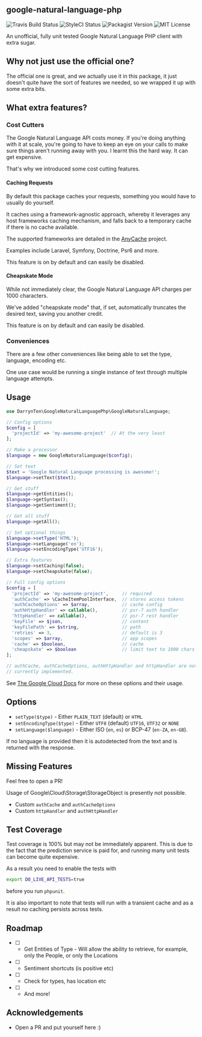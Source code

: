 ## google-natural-language-php

![Travis Build Status](https://travis-ci.org/darrynten/google-natural-language-php.svg?branch=master)
![StyleCI Status](https://styleci.io/repos/81687310/shield?branch=master)
![Packagist Version](https://img.shields.io/packagist/v/darrynten/google-natural-language-php.svg)
![MIT License](https://img.shields.io/github/license/darrynten/google-natural-language-php.svg)

An unofficial, fully unit tested Google Natural Language PHP client with 
extra sugar.

## Why not just use the official one?

The official one is great, and we actually use it in this package, it
just doesn't quite have the sort of features we needed, so we wrapped
it up with some extra bits.

## What extra features?

### Cost Cutters

The Google Natural Language API costs money. If you're doing anything
with it at scale, you're going to have to keep an eye on your calls to
make sure things aren't running away with you. I learnt this the hard
way. It can get expensive.

That's why we introduced some cost cutting features.

#### Caching Requests

By default this package caches your requests, something you would have
to usually do yourself.

It caches using a framework-agnostic approach, whereby it leverages any
host frameworks caching mechanism, and falls back to a temporary cache
if there is no cache available.

The supported frameworks are detailed in the [AnyCache](https://github.com/darrynten/any-cache) project.

Examples include Laravel, Symfony, Doctrine, Psr6 and more.

This feature is on by default and can easily be disabled.

#### Cheapskate Mode

While not immediately clear, the Google Natural Language API charges per 1000 characters.

We've added "cheapskate mode" that, if set, automatically truncates the 
desired text, saving you another credit.

This feature is on by default and can easily be disabled.

### Conveniences

There are a few other conveniences like being able to set the type,
language, encoding etc.

One use case would be running a single instance of text through
multiple language attempts.

## Usage

```php
use DarrynTen\GoogleNaturalLanguagePhp\GoogleNaturalLanguage;

// Config options
$config = [
  'projectId' => 'my-awesome-project'  // At the very least
];

// Make a processor
$language = new GoogleNaturalLanguage($config);

// Set text
$text = 'Google Natural Language processing is awesome!';
$language->setText($text);

// Get stuff
$language->getEntities();
$language->getSyntax();
$language->getSentiment();

// Get all stuff
$language->getAll();

// Set optional things
$language->setType('HTML');
$language->setLanguage('en');
$language->setEncodingType('UTF16');

// Extra features
$language->setCaching(false);
$language->setCheapskate(false);

// Full config options
$config = [
  'projectId' => 'my-awesome-project',     // required
  'authCache' => \CacheItemPoolInterface,  // stores access tokens
  'authCacheOptions' => $array,            // cache config
  'authHttpHandler' => callable(),         // psr-7 auth handler
  'httpHandler' => callable(),             // psr-7 rest handler
  'keyFile' => $json,                      // content
  'keyFilePath' => $string,                // path
  'retries' => 3,                          // default is 3
  'scopes' => $array,                      // app scopes
  'cache' => $boolean,                     // cache
  'cheapskate' => $boolean                 // limit text to 1000 chars
];

// authCache, authCacheOptions, authHttpHandler and httpHandler are not
// currently implemented.
```

See [The Google Cloud Docs](https://googlecloudplatform.github.io/google-cloud-php/#/docs/v0.20.2/naturallanguage/naturallanguageclient)
for more on these options and their usage.

## Options

* `setType($type)` - Either `PLAIN_TEXT` (default) or `HTML`
* `setEncodingType($type)` - Either `UTF8` (default) `UTF16`, `UTF32` or `NONE`
* `setLanguage($language)` - Either ISO (`en`, `es`) or BCP-47 (`en-ZA`, `en-GB`).

If no language is provided then it is autodetected from the text and
is returned with the response.

## Missing Features

Feel free to open a PR!

Usage of Google\Cloud\Storage\StorageObject is presently not possible.

* Custom `authCache` and `authCacheOptions`
* Custom `httpHandler` and `authHttpHandler`

## Test Coverage

Test coverage is 100% but may not be immediately apparent. This is due
to the fact that the prediction service is paid for, and running many
unit tests can become quite expensive.

As a result you need to enable the tests with

```bash
export DO_LIVE_API_TESTS=true
```

before you run `phpunit`.

It is also important to note that tests will run with a transient
cache and as a result no caching persists across tests.

## Roadmap

- [ ] - Get Entities of Type - Will allow the ability to retrieve, for
example, only the People, or only the Locations
- [ ] - Sentiment shortcuts (is positive etc)
- [ ] - Check for types, has location etc
- [ ] - And more!

## Acknowledgements

* Open a PR and put yourself here :)


